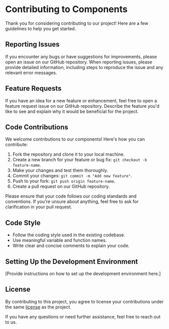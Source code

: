 # Contributing to Components

Thank you for considering contributing to our project! Here are a few guidelines to help you get started.

## Reporting Issues

If you encounter any bugs or have suggestions for improvements, please open an issue on our GitHub repository. When reporting issues, please provide detailed information, including steps to reproduce the issue and any relevant error messages.

## Feature Requests

If you have an idea for a new feature or enhancement, feel free to open a feature request issue on our GitHub repository. Describe the feature you'd like to see and explain why it would be beneficial for the project.

## Code Contributions

We welcome contributions to our components! Here's how you can contribute:

1. Fork the repository and clone it to your local machine.
2. Create a new branch for your feature or bug fix: `git checkout -b feature-name`.
3. Make your changes and test them thoroughly.
4. Commit your changes: `git commit -m "Add new feature"`.
5. Push to your fork: `git push origin feature-name`.
6. Create a pull request on our GitHub repository.

Please ensure that your code follows our coding standards and conventions. If you're unsure about anything, feel free to ask for clarification in your pull request.

## Code Style

- Follow the coding style used in the existing codebase.
- Use meaningful variable and function names.
- Write clear and concise comments to explain your code.

## Setting Up the Development Environment

[Provide instructions on how to set up the development environment here.]

## License

By contributing to this project, you agree to license your contributions under the same [license](LICENSE) as the project.

If you have any questions or need further assistance, feel free to reach out to us.
